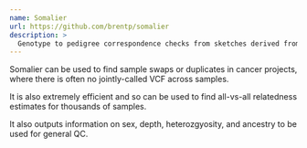 ```yaml
---
name: Somalier
url: https://github.com/brentp/somalier
description: >
  Genotype to pedigree correspondence checks from sketches derived from BAM/CRAM or VCF
---
```


Somalier can be used to find sample swaps or duplicates in cancer
projects, where there is often no jointly-called VCF across samples.

It is also extremely efficient and so can be used to find all-vs-all
relatedness estimates for thousands of samples.

It also outputs information on sex, depth, heterozgyosity, and ancestry
to be used for general QC.
